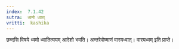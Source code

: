 ```yaml
---
index:  7.1.42
sutra:  ध्वमो ध्वात्
vritti:  kashika 
---
```


छन्दसि विषये ध्वमो ध्वातित्ययम् आदेशो भवति। अन्तरेवोष्माणं वारयध्वात्। वारयध्वम् इति प्राप्ते।


